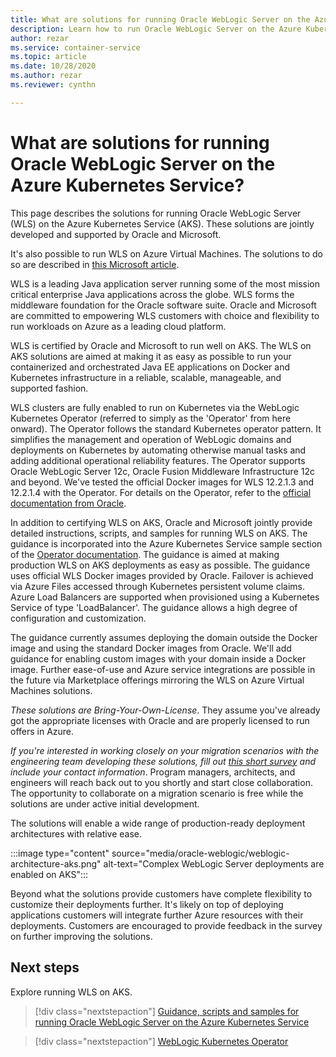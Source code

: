 ```yaml
---
title: What are solutions for running Oracle WebLogic Server on the Azure Kubernetes Service
description: Learn how to run Oracle WebLogic Server on the Azure Kubernetes Service.
author: rezar
ms.service: container-service
ms.topic: article
ms.date: 10/28/2020
ms.author: rezar
ms.reviewer: cynthn

---
```

# What are solutions for running Oracle WebLogic Server on the Azure Kubernetes Service?

This page describes the solutions for running Oracle WebLogic Server (WLS) on the Azure Kubernetes Service (AKS). These solutions are jointly developed and supported by Oracle and Microsoft.

It's also possible to run WLS on Azure Virtual Machines. The solutions to do so are described in [this Microsoft article](/azure/virtual-machines/workloads/oracle/oracle-weblogic). 

WLS is a leading Java application server running some of the most mission critical enterprise Java applications across the globe. WLS forms the middleware foundation for the Oracle software suite. Oracle and Microsoft are committed to empowering WLS customers with choice and flexibility to run workloads on Azure as a leading cloud platform.

WLS is certified by Oracle and Microsoft to run well on AKS. The WLS on AKS solutions are aimed at making it as easy as possible to run your containerized and orchestrated Java EE applications on Docker and Kubernetes infrastructure in a reliable, scalable, manageable, and supported fashion.

WLS clusters are fully enabled to run on Kubernetes via the WebLogic Kubernetes Operator (referred to simply as the 'Operator' from here onward). The Operator follows the standard Kubernetes operator pattern. It simplifies the management and operation of WebLogic domains and deployments on Kubernetes by automating otherwise manual tasks and adding additional operational reliability features. The Operator supports Oracle WebLogic Server 12c, Oracle Fusion Middleware Infrastructure 12c and beyond. We've tested the official Docker images for WLS 12.2.1.3 and 12.2.1.4 with the Operator. For details on the Operator, refer to the [official documentation from Oracle](https://oracle.github.io/weblogic-kubernetes-operator/).

In addition to certifying WLS on AKS, Oracle and Microsoft jointly provide detailed instructions, scripts, and samples for running WLS on AKS. The guidance is incorporated into the Azure Kubernetes Service sample section of the [Operator documentation](https://oracle.github.io/weblogic-kubernetes-operator/samples/simple/azure-kubernetes-service/). The guidance is aimed at making production WLS on AKS deployments as easy as possible. The guidance uses official WLS Docker images provided by Oracle. Failover is achieved via Azure Files accessed through Kubernetes persistent volume claims. Azure Load Balancers are supported when provisioned using a Kubernetes Service of type 'LoadBalancer'. The guidance allows a high degree of configuration and customization.

The guidance currently assumes deploying the domain outside the Docker image and using the standard Docker images from Oracle. We'll add guidance for enabling custom images with your domain inside a Docker image. Further ease-of-use and Azure service integrations are possible in the future via Marketplace offerings mirroring the WLS on Azure Virtual Machines solutions.

_These solutions are Bring-Your-Own-License_. They assume you've already got the appropriate licenses with Oracle and are properly licensed to run offers in Azure.

_If you're interested in working closely on your migration scenarios with the engineering team developing these solutions, fill out [this short survey](https://aka.ms/wls-on-azure-survey) and include your contact information_. Program managers, architects, and engineers will reach back out to you shortly and start close collaboration. The opportunity to collaborate on a migration scenario is free while the solutions are under active initial development.

The solutions will enable a wide range of production-ready deployment architectures with relative ease.

:::image type="content" source="media/oracle-weblogic/weblogic-architecture-aks.png" alt-text="Complex WebLogic Server deployments are enabled on AKS":::

Beyond what the solutions provide customers have complete flexibility to customize their deployments further. It's likely on top of deploying applications customers will integrate further Azure resources with their deployments. Customers are encouraged to provide feedback in the survey on further improving the solutions.

## Next steps

Explore running WLS on AKS.

> [!div class="nextstepaction"]
> [Guidance, scripts and samples for running Oracle WebLogic Server on the Azure Kubernetes Service](https://oracle.github.io/weblogic-kubernetes-operator/samples/simple/azure-kubernetes-service/)

> [!div class="nextstepaction"]
> [WebLogic Kubernetes Operator](https://oracle.github.io/weblogic-kubernetes-operator/)
